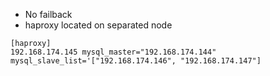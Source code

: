 - No failback
- haproxy located on separated node

```
[haproxy]
192.168.174.145 mysql_master="192.168.174.144" mysql_slave_list='["192.168.174.146", "192.168.174.147"]
```
